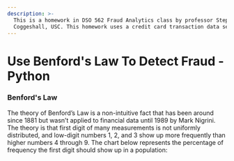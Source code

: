 ```yaml
---
description: >-
  This is a homework in DSO 562 Fraud Analytics class by professor Stephen
  Coggeshall, USC. This homework uses a credit card transaction data set.
---
```


# Use Benford's Law To Detect Fraud - Python

### Benford's Law

The theory of Benford’s Law is a non-intuitive fact that has been around since 1881 but wasn’t applied to financial data until 1989 by Mark Nigrini. The theory is that first digit of many measurements is not uniformly distributed, and low-digit numbers 1, 2, and 3 show up more frequently than higher numbers 4 through 9. The chart below represents the percentage of frequency the first digit should show up in a population:

